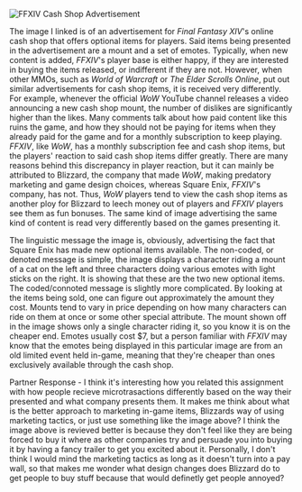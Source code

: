 ![FFXIV Cash Shop Advertisement](https://img.finalfantasyxiv.com/t/de1f0bcac33209ceb1455927582ca781824828ef.png?1551175444)

The image I linked is of an advertisement for *Final Fantasy XIV*'s online cash shop that offers optional items for players. Said items being presented in the advertisement are a mount and a set of emotes. Typically, when new content is added, *FFXIV*'s player base is either happy, if they are interested in buying the items released, or indifferent if they are not. However, when other MMOs, such as *World of Warcraft* or *The Elder Scrolls Online*, put out similar advertisements for cash shop items, it is received very differently. For example, whenever the official *WoW* YouTube channel releases a video announcing a new cash shop mount, the number of dislikes are significantly higher than the likes. Many comments talk about how paid content like this ruins the game, and how they should not be paying for items when they already paid for the game and for a monthly subscription to keep playing. *FFXIV*, like *WoW*, has a monthly subscription fee and cash shop items, but the players' reaction to said cash shop items differ greatly. There are many reasons behind this discrepancy in player reaction, but it can mainly be attributed to Blizzard, the company that made *WoW*, making predatory marketing and game design choices, whereas Square Enix, *FFXIV*'s company, has not. Thus, *WoW* players tend to view the cash shop items as another ploy for Blizzard to leech money out of players and *FFXIV* players see them as fun bonuses. The same kind of image advertising the same kind of content is read very differently based on the games presenting it.

The linguistic message the image is, obviously, advertising the fact that Square Enix has made new optional items available. The non-coded, or denoted message is simple, the image displays a character riding a mount of a cat on the left and three characters doing various emotes with light sticks on the right. It is showing that these are the two new optional items. The coded/connoted message is slightly more complicated. By looking at the items being sold, one can figure out approximately the amount they cost. Mounts tend to vary in price depending on how many characters can ride on them at once or some other special attribute. The mount shown off in the image shows only a single character riding it, so you know it is on the cheaper end. Emotes usually cost $7, but a person familiar with *FFXIV* may know that the emotes being displayed in this particular image are from an old limited event held in-game, meaning that they're cheaper than ones exclusively available through the cash shop.

Partner Response - I think it's interesting how you related this assignment with how people recieve microtrasactions differently based on the way their presented and what company  presents them. It makes me think about what is the better approach to marketing in-game items, Blizzards way of using marketing tactics, or just use something like the image  above? I think the  image above is revieved better is because they don't feel like they are being forced to buy it where as other companies try and persuade you into buying it by  having a fancy trailer to get you excited about it. Personally, I don't think I would mind the marketing tactics as long as it doesn't turn into a pay wall, so that makes me wonder what design changes does Blizzard do to get people to buy stuff because that would definetly get people annoyed?
